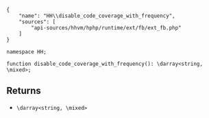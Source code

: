 ``` yamlmeta
{
    "name": "HH\\disable_code_coverage_with_frequency",
    "sources": [
        "api-sources/hhvm/hphp/runtime/ext/fb/ext_fb.php"
    ]
}
```




``` Hack
namespace HH;

function disable_code_coverage_with_frequency(): \darray<string, \mixed>;
```




## Returns




+ ` \darray<string, \mixed> `
<!-- HHAPIDOC -->

